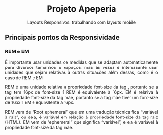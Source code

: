 <h1 align="center">Projeto Apeperia</h1>

<p align="center">Layouts Responsivos: trabalhando com layouts mobile</p>

<h2>Principais pontos da Responsividade</h2>

<h3>REM e EM</h3>

<p align="justify">É importante usar unidades de medidas que se adaptam automaticamente para diversos tamanhos e espaços, mas às vezes é interessante usar unidades que sejam relativas à outras situações além dessas, como é o caso de REM e EM</p>

<p align="justify">REM é uma unidade relativa à propriedade font-size da tag <html>, portanto se a tag <html> tem 16px de font-size 1 REM é equivalente à 16px. EM é relativa à propriedade font-size da tag mãe, portanto se a tag mãe tiver um font-size de 16px 1 EM é equivalente à 16px.</p>

<p align="justify">REM vem de “Root ephemeral” que em uma tradução técnica fica “variável à raiz”, ou seja, é variável em relação à propriedade font-size da tag raiz (HTML). EM vem de “ephemeral” que significa “variável”, e ela é variável à propriedade font-size da tag mãe.</p>

